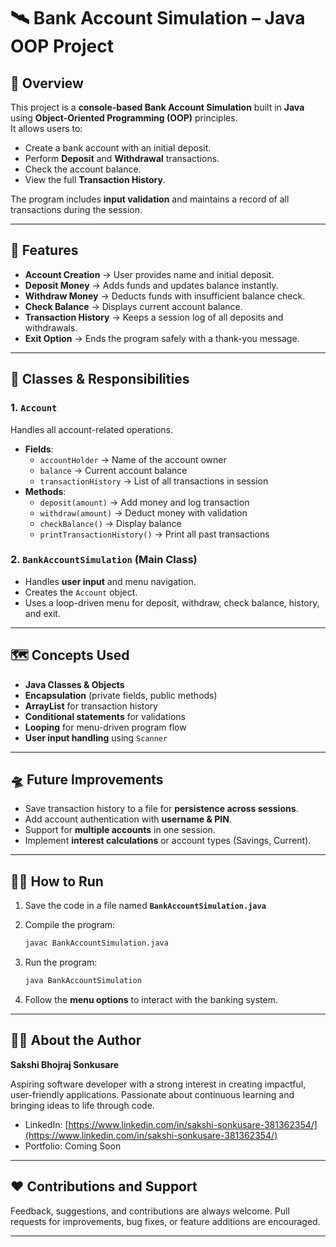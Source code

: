 # 🛰️ Bank Account Simulation – Java OOP Project  

## 🧁 Overview  
This project is a **console-based Bank Account Simulation** built in **Java** using **Object-Oriented Programming (OOP)** principles.  
It allows users to:  
- Create a bank account with an initial deposit.  
- Perform **Deposit** and **Withdrawal** transactions.  
- Check the account balance.  
- View the full **Transaction History**.  

The program includes **input validation** and maintains a record of all transactions during the session.  

---

## 🦓 Features  
- **Account Creation** → User provides name and initial deposit.  
- **Deposit Money** → Adds funds and updates balance instantly.  
- **Withdraw Money** → Deducts funds with insufficient balance check.  
- **Check Balance** → Displays current account balance.  
- **Transaction History** → Keeps a session log of all deposits and withdrawals.  
- **Exit Option** → Ends the program safely with a thank-you message.  

---

## 🏀 Classes & Responsibilities  

### 1. `Account`  
Handles all account-related operations.  
- **Fields**:  
  - `accountHolder` → Name of the account owner  
  - `balance` → Current account balance  
  - `transactionHistory` → List of all transactions in session  
- **Methods**:  
  - `deposit(amount)` → Add money and log transaction  
  - `withdraw(amount)` → Deduct money with validation  
  - `checkBalance()` → Display balance  
  - `printTransactionHistory()` → Print all past transactions  

### 2. `BankAccountSimulation` (Main Class)  
- Handles **user input** and menu navigation.  
- Creates the `Account` object.  
- Uses a loop-driven menu for deposit, withdraw, check balance, history, and exit.  

---

## 🗺️ Concepts Used  
- **Java Classes & Objects**  
- **Encapsulation** (private fields, public methods)  
- **ArrayList** for transaction history  
- **Conditional statements** for validations  
- **Looping** for menu-driven program flow  
- **User input handling** using `Scanner`  

---

## 🛸 Future Improvements  
- Save transaction history to a file for **persistence across sessions**.  
- Add account authentication with **username & PIN**.  
- Support for **multiple accounts** in one session.  
- Implement **interest calculations** or account types (Savings, Current).  

---

## 🚴‍♀️ How to Run  

1. Save the code in a file named **`BankAccountSimulation.java`**  
2. Compile the program:  
   ```sh
   javac BankAccountSimulation.java
   ````

3. Run the program:

   ```sh
   java BankAccountSimulation
   ```
4. Follow the **menu options** to interact with the banking system.

---

## 🥤🍀 About the Author

**Sakshi Bhojraj Sonkusare**

Aspiring software developer with a strong interest in creating impactful, user-friendly applications. Passionate about continuous learning and bringing ideas to life through code.

* LinkedIn: [https://www.linkedin.com/in/sakshi-sonkusare-381362354/](https://www.linkedin.com/in/sakshi-sonkusare-381362354/)
* Portfolio: Coming Soon

---

## ❤️ Contributions and Support

Feedback, suggestions, and contributions are always welcome.
Pull requests for improvements, bug fixes, or feature additions are encouraged.

---
